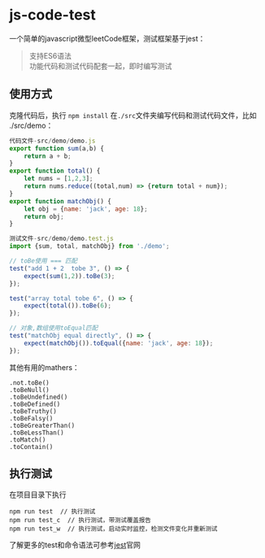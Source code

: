 # js-code-test

一个简单的javascript微型leetCode框架，测试框架基于jest：

> 支持ES6语法  
> 功能代码和测试代码配套一起，即时编写测试

## 使用方式

克隆代码后，执行 `npm install`
在`./src`文件夹编写代码和测试代码文件，比如 ./src/demo：
```javascript
代码文件-src/demo/demo.js
export function sum(a,b) {
    return a + b;
}
export function total() {
    let nums = [1,2,3];
    return nums.reduce((total,num) => {return total + num});
}
export function matchObj() {
    let obj = {name: 'jack', age: 18};
    return obj;
}

测试文件-src/demo/demo.test.js
import {sum, total, matchObj} from './demo';

// toBe使用 === 匹配
test("add 1 + 2  tobe 3", () => {
    expect(sum(1,2)).toBe(3);
});

test("array total tobe 6", () => {
    expect(total()).toBe(6);
});

// 对象,数组使用toEqual匹配
test("matchObj equal directly", () => {
    expect(matchObj()).toEqual({name: 'jack', age: 18});
});
```
其他有用的mathers：

    .not.toBe()
    .toBeNull()
    .toBeUndefined()
    .toBeDefined()
    .toBeTruthy()
    .toBeFalsy()
    .toBeGreaterThan()
    .toBeLessThan()
    .toMatch()
    .toContain()

## 执行测试
在项目目录下执行

    npm run test  // 执行测试
    npm run test_c  // 执行测试，带测试覆盖报告
    npm run test_w  // 执行测试，启动实时监控，检测文件变化并重新测试

了解更多的test和命令语法可参考[jest](https://jestjs.io/en/)官网
